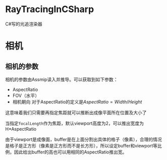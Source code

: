 # RayTracingInCSharp
C#写的光追渲染器
# 相机
## 相机的参数
相机的参数由Assmip读入并推导。可以获取到如下参数：
- AspectRatio
- FOV（水平）
- 相机朝向
对于AspectRatio的定义是$AspectRatio = Width/Height$

这意味着我们只需要再指定焦距就可以推断出成像平面所在位置及大小了

当指定`focalLength`作为焦距，默认viewport高度为2，可以推出宽度为H*AspectRatio

由于viewport是成像面，buffer是在上面分割出具体的格子（像素），合理的情况是格子是正方形（像素是正方形而不是长方形），所以设定buffer和viewport等比例，因此给出buffer的高也可以用相同的AspectRatio推出宽。
